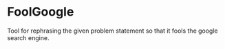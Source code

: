 # FoolGoogle
Tool for rephrasing the given problem statement so that it fools the google search engine.
